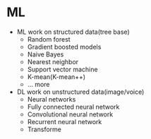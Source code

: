 # ML

* ML work on structured data(tree base)
  * Random forest
  * Gradient boosted models
  * Naive Bayes
  * Nearest neighbor
  * Support vector machine
  * K-mean(K-mean++)
  * ... more
* DL work on unstructured data(image/voice)
  * Neural networks
  * Fully connected neural network
  * Convolutional neural network
  * Recurrent neural network
  * Transforme
